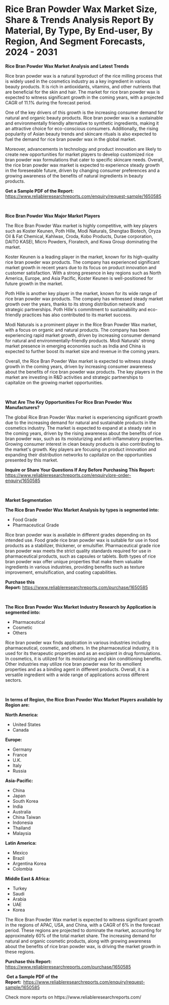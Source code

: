 <p><h1>Rice Bran Powder Wax Market Size, Share & Trends Analysis Report By Material, By Type, By End-user, By Region, And Segment Forecasts, 2024 - 2031</h1></p><p><strong>Rice Bran Powder Wax Market Analysis and Latest Trends</strong></p>
<p><p>Rice bran powder wax is a natural byproduct of the rice milling process that is widely used in the cosmetics industry as a key ingredient in various beauty products. It is rich in antioxidants, vitamins, and other nutrients that are beneficial for the skin and hair. The market for rice bran powder wax is expected to witness significant growth in the coming years, with a projected CAGR of 11.1% during the forecast period.</p><p>One of the key drivers of this growth is the increasing consumer demand for natural and organic beauty products. Rice bran powder wax is a sustainable and environmentally friendly alternative to synthetic ingredients, making it an attractive choice for eco-conscious consumers. Additionally, the rising popularity of Asian beauty trends and skincare rituals is also expected to fuel the demand for rice bran powder wax in the global market.</p><p>Moreover, advancements in technology and product innovation are likely to create new opportunities for market players to develop customized rice bran powder wax formulations that cater to specific skincare needs. Overall, the rice bran powder wax market is expected to experience steady growth in the foreseeable future, driven by changing consumer preferences and a growing awareness of the benefits of natural ingredients in beauty products.</p></p>
<p><strong>Get a Sample PDF of the Report:&nbsp;</strong> <a href="https://www.reliableresearchreports.com/enquiry/request-sample/1650585">https://www.reliableresearchreports.com/enquiry/request-sample/1650585</a></p>
<p>&nbsp;</p>
<p><strong>Rice Bran Powder Wax Major Market Players</strong></p>
<p><p>The Rice Bran Powder Wax market is highly competitive, with key players such as Koster Keunen, Poth Hille, Modi Naturals, Shengtao Biotech, Oryza Oil & Fat Chemical, Kahlwax, Croda, Kobo Products, Durae corporation, DAITO KASEI, Micro Powders, Floratech, and Kowa Group dominating the market.</p><p>Koster Keunen is a leading player in the market, known for its high-quality rice bran powder wax products. The company has experienced significant market growth in recent years due to its focus on product innovation and customer satisfaction. With a strong presence in key regions such as North America, Europe, and Asia Pacific, Koster Keunen is well-positioned for future growth in the market.</p><p>Poth Hille is another key player in the market, known for its wide range of rice bran powder wax products. The company has witnessed steady market growth over the years, thanks to its strong distribution network and strategic partnerships. Poth Hille's commitment to sustainability and eco-friendly practices has also contributed to its market success.</p><p>Modi Naturals is a prominent player in the Rice Bran Powder Wax market, with a focus on organic and natural products. The company has been experiencing rapid market growth, driven by increasing consumer demand for natural and environmentally-friendly products. Modi Naturals' strong market presence in emerging economies such as India and China is expected to further boost its market size and revenue in the coming years.</p><p>Overall, the Rice Bran Powder Wax market is expected to witness steady growth in the coming years, driven by increasing consumer awareness about the benefits of rice bran powder wax products. The key players in the market are investing in R&D activities and strategic partnerships to capitalize on the growing market opportunities.</p></p>
<p>&nbsp;</p>
<p><strong>What Are The Key Opportunities For Rice Bran Powder Wax Manufacturers?</strong></p>
<p><p>The global Rice Bran Powder Wax market is experiencing significant growth due to the increasing demand for natural and sustainable products in the cosmetics industry. The market is expected to expand at a steady rate in the coming years, driven by the rising awareness about the benefits of rice bran powder wax, such as its moisturizing and anti-inflammatory properties. Growing consumer interest in clean beauty products is also contributing to the market's growth. Key players are focusing on product innovation and expanding their distribution networks to capitalize on the opportunities presented by this market.</p></p>
<p><strong>Inquire or Share Your Questions If Any Before Purchasing This Report:</strong> <a href="https://www.reliableresearchreports.com/enquiry/pre-order-enquiry/1650585">https://www.reliableresearchreports.com/enquiry/pre-order-enquiry/1650585</a></p>
<p>&nbsp;</p>
<p><strong>Market Segmentation</strong></p>
<p><strong>The Rice Bran Powder Wax Market Analysis by types is segmented into:</strong></p>
<p><ul><li>Food Grade</li><li>Pharmaceutical Grade</li></ul></p>
<p><p>Rice bran powder wax is available in different grades depending on its intended use. Food grade rice bran powder wax is suitable for use in food products as a stabilizer, thickener, or emulsifier. Pharmaceutical grade rice bran powder wax meets the strict quality standards required for use in pharmaceutical products, such as capsules or tablets. Both types of rice bran powder wax offer unique properties that make them valuable ingredients in various industries, providing benefits such as texture improvement, emulsification, and coating capabilities.</p></p>
<p><strong>Purchase this Report:&nbsp;</strong><a href="https://www.reliableresearchreports.com/purchase/1650585">https://www.reliableresearchreports.com/purchase/1650585</a></p>
<p>&nbsp;</p>
<p><strong>The Rice Bran Powder Wax Market Industry Research by Application is segmented into:</strong></p>
<p><ul><li>Pharmaceutical</li><li>Cosmetic</li><li>Others</li></ul></p>
<p><p>Rice bran powder wax finds application in various industries including pharmaceutical, cosmetic, and others. In the pharmaceutical industry, it is used for its therapeutic properties and as an excipient in drug formulations. In cosmetics, it is utilized for its moisturizing and skin conditioning benefits. Other industries may utilize rice bran powder wax for its emollient properties and as a binding agent in different products. Overall, it is a versatile ingredient with a wide range of applications across different sectors.</p></p>
<p>&nbsp;</p>
<p><strong>In terms of Region, the Rice Bran Powder Wax Market Players available by Region are:</strong></p>
<p>
    <p> <strong> North America: </strong>
        <ul>
            <li>United States</li>
            <li>Canada</li>
        </ul>
        </p> 
    <p> <strong> Europe: </strong>
        <ul>
            <li>Germany</li>
            <li>France</li>
            <li>U.K.</li>
            <li>Italy</li>
            <li>Russia</li>
        </ul>
        </p> 
    <p> <strong> Asia-Pacific: </strong>
        <ul>
            <li>China</li>
            <li>Japan</li>
            <li>South Korea</li>
            <li>India</li>
            <li>Australia</li>
            <li>China Taiwan</li>
            <li>Indonesia</li>
            <li>Thailand</li>
            <li>Malaysia</li>
        </ul>
        </p> 
    <p> <strong> Latin America: </strong>
        <ul>
            <li>Mexico</li>
            <li>Brazil</li>
            <li>Argentina Korea</li>
            <li>Colombia</li>
        </ul>
        </p> 
    <p> <strong> Middle East & Africa: </strong>
        <ul>
            <li>Turkey</li>
            <li>Saudi</li>
            <li>Arabia</li>
            <li>UAE</li>
            <li>Korea</li>
        </ul>
    </p>
    </p>
<p><p>The Rice Bran Powder Wax market is expected to witness significant growth in the regions of APAC, USA, and China, with a CAGR of 6% in the forecast period. These regions are projected to dominate the market, accounting for approximately 60% of the total market share. The increasing demand for natural and organic cosmetic products, along with growing awareness about the benefits of rice bran powder wax, is driving the market growth in these regions.</p></p>
<p><strong>Purchase this Report: </strong><a href="https://www.reliableresearchreports.com/purchase/1650585">https://www.reliableresearchreports.com/purchase/1650585</a></p>
<p>&nbsp;<strong>Get a Sample PDF of the Report:&nbsp;&nbsp;</strong><a href="https://www.reliableresearchreports.com/enquiry/request-sample/1650585">https://www.reliableresearchreports.com/enquiry/request-sample/1650585</a></p>
<p><strong></strong></p>
<p>Check more reports on https://www.reliableresearchreports.com/</p>